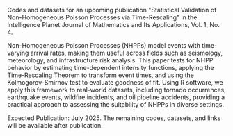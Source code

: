 Codes and datasets for an upcoming publication "Statistical Validation of Non-Homogeneous Poisson Processes via Time-Rescaling" in the Intelligence Planet Journal of Mathematics and Its Applications, Vol. 1, No. 4. 

Non-Homogeneous Poisson Processes (NHPPs) model events with time-varying arrival rates, making them useful across fields such as seismology, meteorology, and infrastructure risk analysis. This paper tests for NHPP behavior by estimating time-dependent intensity functions, applying the Time-Rescaling Theorem to transform event times, and using the Kolmogorov-Smirnov test to evaluate goodness of fit. Using R software, we apply this framework to real-world datasets, including tornado occurrences, earthquake events, wildfire incidents, and oil pipeline accidents, providing a practical approach to assessing the suitability of NHPPs in diverse settings.

Expected Publication: July 2025. The remaining codes, datasets, and links will be available after publication.
